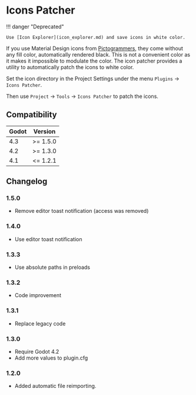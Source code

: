 # Icons Patcher

!!! danger "Deprecated"

    Use [Icon Explorer](icon_explorer.md) and save icons in white color.

If you use Material Design icons from [Pictogrammers](https://pictogrammers.com/library/mdi/), they come without any fill color, automatically rendered black. This is not a convenient color as it makes it impossible to modulate the color. The icon patcher provides a utility to automatically patch the icons to white color.

Set the icon directory in the Project Settings under the menu `Plugins` -> `Icons Patcher`.

Then use `Project` -> `Tools` -> `Icons Patcher` to patch the icons.

## Compatibility

| Godot | Version  |
|-------|----------|
| 4.3   | >= 1.5.0 |
| 4.2   | >= 1.3.0 |
| 4.1   | <= 1.2.1 |

## Changelog

### 1.5.0

- Remove editor toast notification (access was removed)

### 1.4.0

- Use editor toast notification

### 1.3.3

- Use absolute paths in preloads

### 1.3.2

- Code improvement

### 1.3.1

- Replace legacy code

### 1.3.0

- Require Godot 4.2
- Add more values to plugin.cfg

### 1.2.0

- Added automatic file reimporting.
